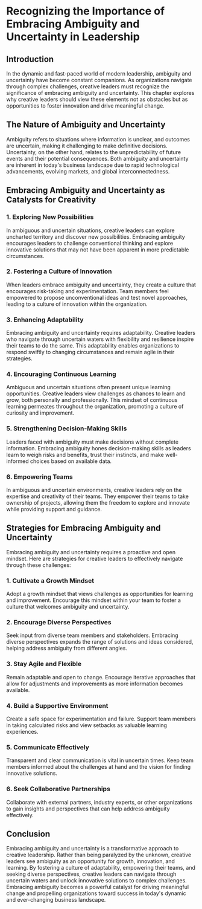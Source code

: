 # Recognizing the Importance of Embracing Ambiguity and Uncertainty in Leadership

## Introduction

In the dynamic and fast-paced world of modern leadership, ambiguity and uncertainty have become constant companions. As organizations navigate through complex challenges, creative leaders must recognize the significance of embracing ambiguity and uncertainty. This chapter explores why creative leaders should view these elements not as obstacles but as opportunities to foster innovation and drive meaningful change.

## The Nature of Ambiguity and Uncertainty

Ambiguity refers to situations where information is unclear, and outcomes are uncertain, making it challenging to make definitive decisions. Uncertainty, on the other hand, relates to the unpredictability of future events and their potential consequences. Both ambiguity and uncertainty are inherent in today's business landscape due to rapid technological advancements, evolving markets, and global interconnectedness.

## Embracing Ambiguity and Uncertainty as Catalysts for Creativity

### 1\. **Exploring New Possibilities**

In ambiguous and uncertain situations, creative leaders can explore uncharted territory and discover new possibilities. Embracing ambiguity encourages leaders to challenge conventional thinking and explore innovative solutions that may not have been apparent in more predictable circumstances.

### 2\. **Fostering a Culture of Innovation**

When leaders embrace ambiguity and uncertainty, they create a culture that encourages risk-taking and experimentation. Team members feel empowered to propose unconventional ideas and test novel approaches, leading to a culture of innovation within the organization.

### 3\. **Enhancing Adaptability**

Embracing ambiguity and uncertainty requires adaptability. Creative leaders who navigate through uncertain waters with flexibility and resilience inspire their teams to do the same. This adaptability enables organizations to respond swiftly to changing circumstances and remain agile in their strategies.

### 4\. **Encouraging Continuous Learning**

Ambiguous and uncertain situations often present unique learning opportunities. Creative leaders view challenges as chances to learn and grow, both personally and professionally. This mindset of continuous learning permeates throughout the organization, promoting a culture of curiosity and improvement.

### 5\. **Strengthening Decision-Making Skills**

Leaders faced with ambiguity must make decisions without complete information. Embracing ambiguity hones decision-making skills as leaders learn to weigh risks and benefits, trust their instincts, and make well-informed choices based on available data.

### 6\. **Empowering Teams**

In ambiguous and uncertain environments, creative leaders rely on the expertise and creativity of their teams. They empower their teams to take ownership of projects, allowing them the freedom to explore and innovate while providing support and guidance.

## Strategies for Embracing Ambiguity and Uncertainty

Embracing ambiguity and uncertainty requires a proactive and open mindset. Here are strategies for creative leaders to effectively navigate through these challenges:

### 1\. **Cultivate a Growth Mindset**

Adopt a growth mindset that views challenges as opportunities for learning and improvement. Encourage this mindset within your team to foster a culture that welcomes ambiguity and uncertainty.

### 2\. **Encourage Diverse Perspectives**

Seek input from diverse team members and stakeholders. Embracing diverse perspectives expands the range of solutions and ideas considered, helping address ambiguity from different angles.

### 3\. **Stay Agile and Flexible**

Remain adaptable and open to change. Encourage iterative approaches that allow for adjustments and improvements as more information becomes available.

### 4\. **Build a Supportive Environment**

Create a safe space for experimentation and failure. Support team members in taking calculated risks and view setbacks as valuable learning experiences.

### 5\. **Communicate Effectively**

Transparent and clear communication is vital in uncertain times. Keep team members informed about the challenges at hand and the vision for finding innovative solutions.

### 6\. **Seek Collaborative Partnerships**

Collaborate with external partners, industry experts, or other organizations to gain insights and perspectives that can help address ambiguity effectively.

## Conclusion

Embracing ambiguity and uncertainty is a transformative approach to creative leadership. Rather than being paralyzed by the unknown, creative leaders see ambiguity as an opportunity for growth, innovation, and learning. By fostering a culture of adaptability, empowering their teams, and seeking diverse perspectives, creative leaders can navigate through uncertain waters and unlock innovative solutions to complex challenges. Embracing ambiguity becomes a powerful catalyst for driving meaningful change and propelling organizations toward success in today's dynamic and ever-changing business landscape.
